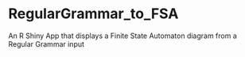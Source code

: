 # RegularGrammar_to_FSA
An R Shiny App that displays a Finite State Automaton diagram from a Regular Grammar input
